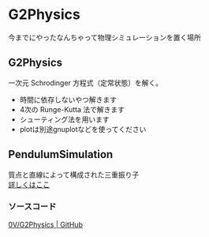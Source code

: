 # G2Physics
今までにやったなんちゃって物理シミュレーションを置く場所

## G2Physics
一次元 Schrodinger 方程式（定常状態）を解く。
* 時間に依存しないやつ解きます
* 4次の Runge-Kutta 法で解きます
* シューティング法を用います
* plotは別途gnuplotなどを使ってください

## PendulumSimulation
質点と直線によって構成された三重振り子  
[詳しくはここ](https://github.com/0V/G2Physics/blob/master/PendulumSimulation/README.md)

### ソースコード
[0V/G2Physics | GitHub](https://github.com/0V/G2Physics)
